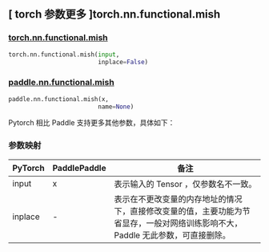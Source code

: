 ## [ torch 参数更多 ]torch.nn.functional.mish

### [torch.nn.functional.mish](https://pytorch.org/docs/stable/generated/torch.nn.functional.mish.html?highlight=torch+nn+functional+mish#torch.nn.functional.mish)

```python
torch.nn.functional.mish(input,
                         inplace=False)
```

### [paddle.nn.functional.mish](https://www.paddlepaddle.org.cn/documentation/docs/zh/api/paddle/nn/functional/mish_cn.html)

```python
paddle.nn.functional.mish(x,
                         name=None)
```

Pytorch 相比 Paddle 支持更多其他参数，具体如下：
### 参数映射
| PyTorch       | PaddlePaddle | 备注                                                   |
| ------------- | ------------ | ------------------------------------------------------ |
| input          | x         | 表示输入的 Tensor ，仅参数名不一致。                                     |
| inplace     | -            | 表示在不更改变量的内存地址的情况下，直接修改变量的值，主要功能为节省显存，一般对网络训练影响不大，Paddle 无此参数，可直接删除。 |
